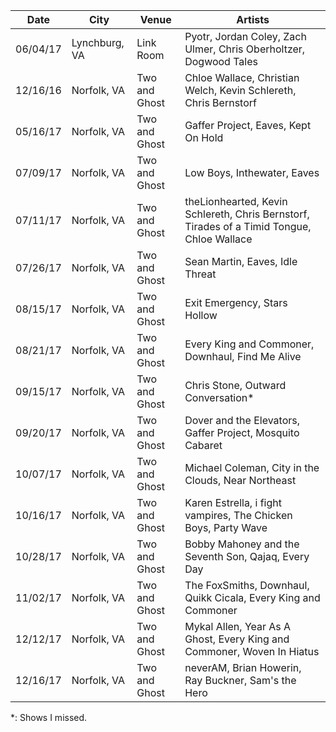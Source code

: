 |Date    |City         |Venue        |Artists
|--------|-------------|-------------|-------
|06/04/17|Lynchburg, VA|Link Room    |Pyotr, Jordan Coley, Zach Ulmer, Chris Oberholtzer, Dogwood Tales
|12/16/16|Norfolk, VA  |Two and Ghost|Chloe Wallace, Christian Welch, Kevin Schlereth, Chris Bernstorf
|05/16/17|Norfolk, VA  |Two and Ghost|Gaffer Project, Eaves, Kept On Hold
|07/09/17|Norfolk, VA  |Two and Ghost|Low Boys, Inthewater, Eaves
|07/11/17|Norfolk, VA  |Two and Ghost|theLionhearted, Kevin Schlereth, Chris Bernstorf, Tirades of a Timid Tongue, Chloe Wallace
|07/26/17|Norfolk, VA  |Two and Ghost|Sean Martin, Eaves, Idle Threat
|08/15/17|Norfolk, VA  |Two and Ghost|Exit Emergency, Stars Hollow
|08/21/17|Norfolk, VA  |Two and Ghost|Every King and Commoner, Downhaul, Find Me Alive
|09/15/17|Norfolk, VA  |Two and Ghost|Chris Stone, Outward Conversation*
|09/20/17|Norfolk, VA  |Two and Ghost|Dover and the Elevators, Gaffer Project, Mosquito Cabaret
|10/07/17|Norfolk, VA  |Two and Ghost|Michael Coleman, City in the Clouds, Near Northeast
|10/16/17|Norfolk, VA  |Two and Ghost|Karen Estrella, i fight vampires, The Chicken Boys, Party Wave
|10/28/17|Norfolk, VA  |Two and Ghost|Bobby Mahoney and the Seventh Son, Qajaq, Every Day
|11/02/17|Norfolk, VA  |Two and Ghost|The FoxSmiths, Downhaul, Quikk Cicala, Every King and Commoner
|12/12/17|Norfolk, VA  |Two and Ghost|Mykal Allen, Year As A Ghost, Every King and Commoner, Woven In Hiatus
|12/16/17|Norfolk, VA  |Two and Ghost|neverAM, Brian Howerin, Ray Buckner, Sam's the Hero

*: Shows I missed.
